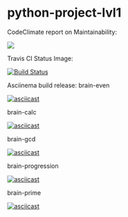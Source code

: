 # python-project-lvl1

CodeClimate report on Maintainability:

<a href="https://codeclimate.com/github/GDNeural/python-project-lvl1/maintainability"><img src="https://api.codeclimate.com/v1/badges/eeaaf8792972959d9794/maintainability" /></a>

Travis CI Status Image:

[![Build Status](https://travis-ci.org/GDNeural/python-project-lvl1.svg?branch=master)](https://travis-ci.org/GDNeural/python-project-lvl1)

Asciinema build release:
brain-even

[![asciicast](https://asciinema.org/a/303245.svg)](https://asciinema.org/a/303245)

brain-calc

[![asciicast](https://asciinema.org/a/332601.svg)](https://asciinema.org/a/332601)

brain-gcd

[![asciicast](https://asciinema.org/a/332618.svg)](https://asciinema.org/a/332618)

brain-progression

[![asciicast](https://asciinema.org/a/333133.svg)](https://asciinema.org/a/333133)

brain-prime

[![asciicast](https://asciinema.org/a/333773.svg)](https://asciinema.org/a/333773)
